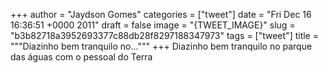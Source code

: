 
+++
author = "Jaydson Gomes"
categories = ["tweet"]
date = "Fri Dec 16 16:36:51 +0000 2011"
draft = false
image = "{TWEET_IMAGE}"
slug = "b3b82718a3952693377c88db28f8297188347973"
tags = ["tweet"]
title = """Diazinho bem tranquilo no..."""
+++
Diazinho bem tranquilo no parque das águas com o pessoal do Terra

